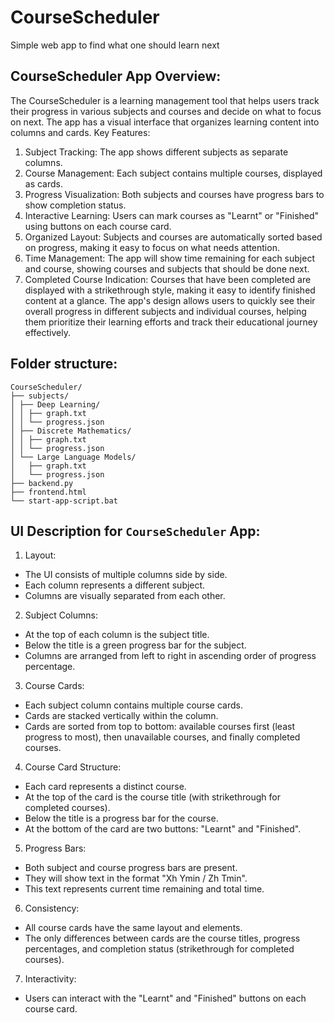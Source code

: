 # CourseScheduler
Simple web app to find what one should learn next

## CourseScheduler App Overview:
The CourseScheduler is a learning management tool that helps users track their progress in various subjects and courses and decide on what to focus on next. The app has a visual interface that organizes learning content into columns and cards. Key Features:
1. Subject Tracking: The app shows different subjects as separate columns.
2. Course Management: Each subject contains multiple courses, displayed as cards.
3. Progress Visualization: Both subjects and courses have progress bars to show completion status.
4. Interactive Learning: Users can mark courses as "Learnt" or "Finished" using buttons on each course card.
5. Organized Layout: Subjects and courses are automatically sorted based on progress, making it easy to focus on what needs attention.
6. Time Management: The app will show time remaining for each subject and course, showing courses and subjects that should be done next.
7. Completed Course Indication: Courses that have been completed are displayed with a strikethrough style, making it easy to identify finished content at a glance.
The app's design allows users to quickly see their overall progress in different subjects and individual courses, helping them prioritize their learning efforts and track their educational journey effectively.

## Folder structure:
```
CourseScheduler/
├── subjects/
│ ├── Deep Learning/
│ │ ├── graph.txt
│ │ └── progress.json
│ ├── Discrete Mathematics/
│ │ ├── graph.txt
│ │ └── progress.json
│ └── Large Language Models/
│   ├── graph.txt
│   └── progress.json
├── backend.py
├── frontend.html
└── start-app-script.bat
```

## UI Description for `CourseScheduler` App:
1. Layout:
- The UI consists of multiple columns side by side.
- Each column represents a different subject.
- Columns are visually separated from each other.
2. Subject Columns:
- At the top of each column is the subject title.
- Below the title is a green progress bar for the subject.
- Columns are arranged from left to right in ascending order of progress percentage.
3. Course Cards:
- Each subject column contains multiple course cards.
- Cards are stacked vertically within the column.
- Cards are sorted from top to bottom: available courses first (least progress to most), then unavailable courses, and finally completed courses.
4. Course Card Structure:
- Each card represents a distinct course.
- At the top of the card is the course title (with strikethrough for completed courses).
- Below the title is a progress bar for the course.
- At the bottom of the card are two buttons: "Learnt" and "Finished".
5. Progress Bars:
- Both subject and course progress bars are present.
- They will show text in the format "Xh Ymin / Zh Tmin".
- This text represents current time remaining and total time.
6. Consistency:
- All course cards have the same layout and elements.
- The only differences between cards are the course titles, progress percentages, and completion status (strikethrough for completed courses).
7. Interactivity:
- Users can interact with the "Learnt" and "Finished" buttons on each course card.